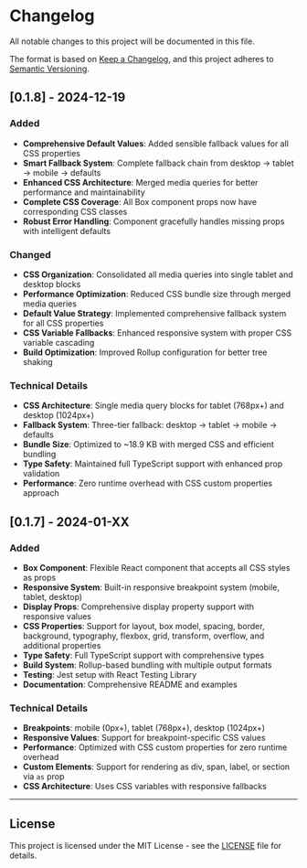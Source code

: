 # Changelog

All notable changes to this project will be documented in this file.

The format is based on [Keep a Changelog](https://keepachangelog.com/en/1.0.0/),
and this project adheres to [Semantic Versioning](https://semver.org/spec/v2.0.0.html).

## [0.1.8] - 2024-12-19

### Added

- **Comprehensive Default Values**: Added sensible fallback values for all CSS properties
- **Smart Fallback System**: Complete fallback chain from desktop → tablet → mobile → defaults
- **Enhanced CSS Architecture**: Merged media queries for better performance and maintainability
- **Complete CSS Coverage**: All Box component props now have corresponding CSS classes
- **Robust Error Handling**: Component gracefully handles missing props with intelligent defaults

### Changed

- **CSS Organization**: Consolidated all media queries into single tablet and desktop blocks
- **Performance Optimization**: Reduced CSS bundle size through merged media queries
- **Default Value Strategy**: Implemented comprehensive fallback system for all CSS properties
- **CSS Variable Fallbacks**: Enhanced responsive system with proper CSS variable cascading
- **Build Optimization**: Improved Rollup configuration for better tree shaking

### Technical Details

- **CSS Architecture**: Single media query blocks for tablet (768px+) and desktop (1024px+)
- **Fallback System**: Three-tier fallback: desktop → tablet → mobile → defaults
- **Bundle Size**: Optimized to ~18.9 KB with merged CSS and efficient bundling
- **Type Safety**: Maintained full TypeScript support with enhanced prop validation
- **Performance**: Zero runtime overhead with CSS custom properties approach

## [0.1.7] - 2024-01-XX

### Added

- **Box Component**: Flexible React component that accepts all CSS styles as props
- **Responsive System**: Built-in responsive breakpoint system (mobile, tablet, desktop)
- **Display Props**: Comprehensive display property support with responsive values
- **CSS Properties**: Support for layout, box model, spacing, border, background, typography, flexbox, grid, transform, overflow, and additional properties
- **Type Safety**: Full TypeScript support with comprehensive types
- **Build System**: Rollup-based bundling with multiple output formats
- **Testing**: Jest setup with React Testing Library
- **Documentation**: Comprehensive README and examples

### Technical Details

- **Breakpoints**: mobile (0px+), tablet (768px+), desktop (1024px+)
- **Responsive Values**: Support for breakpoint-specific CSS values
- **Performance**: Optimized with CSS custom properties for zero runtime overhead
- **Custom Elements**: Support for rendering as div, span, label, or section via `as` prop
- **CSS Architecture**: Uses CSS variables with responsive fallbacks

---

## License

This project is licensed under the MIT License - see the [LICENSE](LICENSE) file for details.
